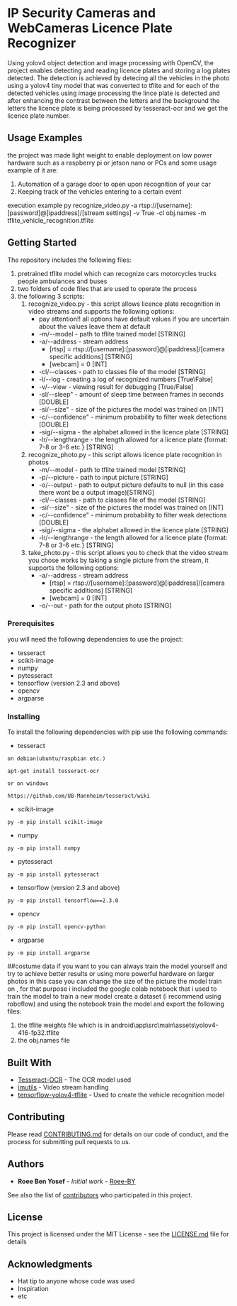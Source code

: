# IP Security Cameras and WebCameras Licence Plate Recognizer

Using yolov4 object detection and image processing with OpenCV, the project enables detecting and reading licence plates and storing a log plates detected.
The detection is achieved by detecing all the vehicles in the photo using a yolov4 tiny model that was converted to tflite and for each of the detected vehicles using image processing the lince plate is detected and after enhancing the contrast between the letters and the background the letters the licence plate is being processed by tesseract-ocr and we get the licence plate number.


## Usage Examples
the project was made light weight to enable deployment on low power hardware such as a raspberry pi or jetson nano or PCs and some usage example of it are:
1. Automation of a garage door to open upon recognition of your car
2. Keeping track of the vehicles entering to a certain event 

execution example py recognize_video.py -a rtsp://[username]:[password]@[ipaddress]/[stream settings] -v True -cl obj.names -m tflite_vehicle_recognition.tflite 

## Getting Started

The repository includes the following files:
1. pretrained tflite model which can recognize cars motorcycles trucks people ambulances and buses 
2. two folders of code files that are used to operate the process
3. the following 3 scripts:
    1. recognize_video.py - this script allows licence plate recognition in video streams and supports the following options:
        - pay attention!! all options have default values if you are uncertain about the values leave them at default
        - -m/--model - path to tflite trained model [STRING]
        - -a/--address - stream address
             - [rtsp] = rtsp://[username]:[password]@[ipaddress]/[camera specific additions] [STRING]
             - [webcam] = 0 [INT]
        - -cl/--classes - path to classes file of the model [STRING]
        - -l/--log - creating a log of recognized numbers [True\False]
        - -v/--view - viewing result for debugging [True/False]
        - -sl/--sleep" - amount of sleep time between frames in seconds [DOUBLE]
        - -si/--size" - size of the pictures the model was trained on [INT]
        - -c/--confidence" - minimum probability to filter weak detections [DOUBLE]
        - -sig/--sigma - the alphabet allowed in the licence plate [STRING]
        - -lr/--lengthrange - the length allowed for a licence plate {format: 7-8 or 3-6 etc.} [STRING]
    2. recognize_photo.py - this script allows licence plate recognition in photos
        - -m/--model - path to tflite trained model [STRING]
        - -p/--picture - path to input picture [STRING]
        - -o/--output - path to output picture defaults to null (in this case there wont be a output image)[STRING]
        - -cl/--classes - path to classes file of the model [STRING]
        - -si/--size" - size of the pictures the model was trained on [INT]
        - -c/--confidence" - minimum probability to filter weak detections [DOUBLE]
        - -sig/--sigma - the alphabet allowed in the licence plate [STRING]
        - -lr/--lengthrange - the length allowed for a licence plate {format: 7-8 or 3-6 etc.} [STRING]
    3. take_photo.py - this script allows you to check that the video stream you chose works by taking a single picture from the stream, it supports the following options:
        - -a/--address - stream address
             - [rtsp] = rtsp://[username]:[password]@[ipaddress]/[camera specific additions] [STRING]
             - [webcam] = 0 [INT]
        - -o/--out - path for the output photo [STRING]  
### Prerequisites

you will need the following dependencies to use the project:
- tesseract
- scikit-image
- numpy
- pytesseract
- tensorflow (version 2.3 and above)
- opencv
- argparse
### Installing

To install the following dependencies with pip use the following  commands:
- tesseract 
```
on debian(ubuntu/raspbian etc.)

apt-get install tesseract-ocr

or on windows 

https://github.com/UB-Mannheim/tesseract/wiki
```
- scikit-image
```
py -m pip install scikit-image
```
- numpy
```
py -m pip install numpy
```
- pytesseract
```
py -m pip install pytesseract
```
- tensorflow (version 2.3 and above)
```
py -m pip install tensorflow==2.3.0
```
- opencv
```
py -m pip install opencv-python
```
- argparse
```
py -m pip install argparse
```

##costume data
if you want to you can always train the model yourself and try to achieve better results or using more powerful hardware on larger photos in this case you can change the size of the picture the model train on
, for that purpose i included the google colab notebook that i used to train the model
to train  a new model create a dataset (i recommend using roboflow) and using the notebook train the model and export the following files:
1. the tflite weights file which is in android\app\src\main\assets\yolov4-416-fp32.tflite
2. the obj.names file


## Built With

* [Tesseract-OCR](https://github.com/UB-Mannheim/tesseract/wiki) - The OCR model used
* [imutils](https://github.com/jrosebr1/imutils) - Video stream handling
* [tensorflow-yolov4-tflite](https://github.com/hunglc007/tensorflow-yolov4-tflite) - Used to create the vehicle recognition model

## Contributing

Please read [CONTRIBUTING.md](https://gist.github.com/Roee-BY/ipcams_and_webcams_licence_plate_reader) for details on our code of conduct, and the process for submitting pull requests to us.

## Authors

* **Roee Ben Yosef** - *Initial work* - [Roee-BY](https://github.com/Roee-BY)

See also the list of [contributors](https://github.com/your/project/contributors) who participated in this project.

## License

This project is licensed under the MIT License - see the [LICENSE.md](LICENSE.md) file for details

## Acknowledgments

* Hat tip to anyone whose code was used
* Inspiration
* etc


